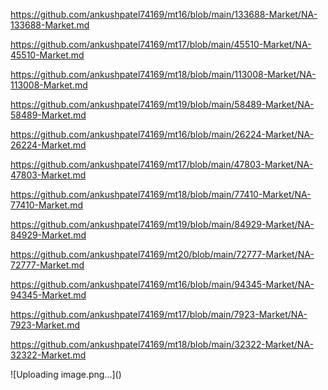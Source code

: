 <p><a href="https://github.com/ankushpatel74169/mt16/blob/main/133688-Market/NA-133688-Market.md">https://github.com/ankushpatel74169/mt16/blob/main/133688-Market/NA-133688-Market.md</a></p><p><a href="https://github.com/ankushpatel74169/mt17/blob/main/45510-Market/NA-45510-Market.md">https://github.com/ankushpatel74169/mt17/blob/main/45510-Market/NA-45510-Market.md</a></p><p><a href="https://github.com/ankushpatel74169/mt18/blob/main/113008-Market/NA-113008-Market.md">https://github.com/ankushpatel74169/mt18/blob/main/113008-Market/NA-113008-Market.md</a></p><p><a href="https://github.com/ankushpatel74169/mt19/blob/main/58489-Market/NA-58489-Market.md">https://github.com/ankushpatel74169/mt19/blob/main/58489-Market/NA-58489-Market.md</a></p><p><a href="https://github.com/ankushpatel74169/mt16/blob/main/26224-Market/NA-26224-Market.md">https://github.com/ankushpatel74169/mt16/blob/main/26224-Market/NA-26224-Market.md</a></p><p><a href="https://github.com/ankushpatel74169/mt17/blob/main/47803-Market/NA-47803-Market.md">https://github.com/ankushpatel74169/mt17/blob/main/47803-Market/NA-47803-Market.md</a></p><p><a href="https://github.com/ankushpatel74169/mt18/blob/main/77410-Market/NA-77410-Market.md">https://github.com/ankushpatel74169/mt18/blob/main/77410-Market/NA-77410-Market.md</a></p><p><a href="https://github.com/ankushpatel74169/mt19/blob/main/84929-Market/NA-84929-Market.md">https://github.com/ankushpatel74169/mt19/blob/main/84929-Market/NA-84929-Market.md</a></p><p><a href="https://github.com/ankushpatel74169/mt20/blob/main/72777-Market/NA-72777-Market.md">https://github.com/ankushpatel74169/mt20/blob/main/72777-Market/NA-72777-Market.md</a></p><p><a href="https://github.com/ankushpatel74169/mt16/blob/main/94345-Market/NA-94345-Market.md">https://github.com/ankushpatel74169/mt16/blob/main/94345-Market/NA-94345-Market.md</a></p><p><a href="https://github.com/ankushpatel74169/mt17/blob/main/7923-Market/NA-7923-Market.md">https://github.com/ankushpatel74169/mt17/blob/main/7923-Market/NA-7923-Market.md</a></p><p><a href="https://github.com/ankushpatel74169/mt18/blob/main/32322-Market/NA-32322-Market.md">https://github.com/ankushpatel74169/mt18/blob/main/32322-Market/NA-32322-Market.md</a></p>
![Uploading image.png…]()
